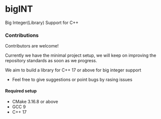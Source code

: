 # bigINT
Big Integer(Library) Support for C++

### Contributions

Contributors are welcome!

Currently we have the minimal project setup, we will keep on improving the repository standards as soon as we progress.

We aim to build a library for C++ 17 or above for big integer support

- Feel free to give suggestions or point bugs by rasing issues

#### Required setup
- CMake 3.16.8 or above
- GCC 9
- C++ 17
